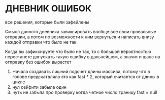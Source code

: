 # ДНЕВНИК ОШИБОК
все решения, которые были зафейлены

Смысл данного дневника завиксировать вообще все свои провальные отправки, а потом по возможности к ним вернуться и написать внизу каждой отправки что было не так.

Когда вы зафиксируете что было не так, то с большой вероятностью перестанете допускать такую ошибку в дальнейшем, а значит и шанс на отправку без ошибок вырастет

1. Начала создавать лишний подсчет длины массива, потому что в голове предскатвляла это как fast * 2, который считается от длины в цикле
2. нул сейфити забыла один
3. чуть не забыла про проверку когда четное число границу fast = null
 